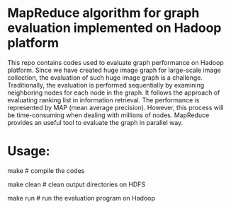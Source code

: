 
# MapReduce algorithm for graph evaluation implemented on Hadoop platform

This repo contains codes used to evaluate graph performance on Hadoop platform. Since we have created huge image graph for large-scale image collection, the evaluation of such huge image graph is a challenge. Traditionally, the evaluation is performed sequentially by examining neighboring nodes for each node in the graph. It follows the approach of evaluating ranking list in information retrieval. The performance is represented by MAP (mean average precision). However, this process will be time-consuming when dealing with millions of nodes. MapReduce provides an useful tool to evaluate the graph in parallel way.

# Usage:

make       # compile the codes

make clean # clean output directories on HDFS

make run   # run the evaluation program on Hadoop

